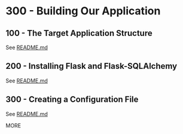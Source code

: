 # 300 - Building Our Application

## 100 - The Target Application Structure

See [README.md](./100/README.md)

## 200 - Installing Flask and Flask-SQLAlchemy

See [README.md](./200/README.md)

## 300 - Creating a Configuration File

See [README.md](./300/README.md)

MORE
